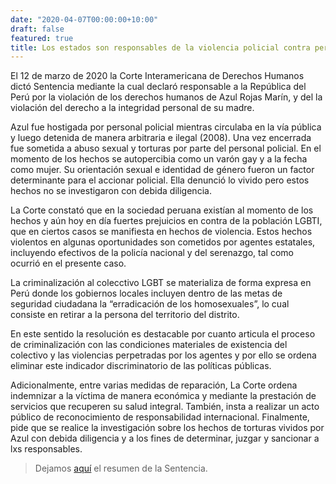 ```yaml
---
date: "2020-04-07T00:00:00+10:00"
draft: false
featured: true
title: Los estados son responsables de la violencia policial contra personas travesti trans
---
```


El 12 de marzo de 2020 la Corte Interamericana de Derechos Humanos dictó Sentencia mediante la cual declaró responsable a la República del Perú por la violación de los derechos humanos de Azul Rojas Marín, y del la violación del derecho a la integridad personal de su madre.

Azul fue hostigada por personal policial mientras circulaba en la vía pública y luego detenida de manera arbitraria e ilegal (2008). Una vez encerrada fue sometida a abuso sexual y torturas por parte del personal policial. En el momento de los hechos se autopercibia como un varón gay y a la fecha como mujer. Su orientación sexual e identidad de género fueron un factor determinante para el accionar policial. Ella denunció lo vivido pero estos hechos no se investigaron con debida diligencia.

La Corte constató que en la sociedad peruana existían al momento de los hechos y aún hoy en día fuertes prejuicios en contra de la población LGBTI, que en ciertos casos se manifiesta en hechos de violencia. Estos hechos violentos en algunas oportunidades son cometidos por agentes estatales, incluyendo efectivos de la policía nacional y del serenazgo, tal como ocurrió en el presente caso.

La criminalización al colecctivo LGBT se materializa de forma expresa en Perú donde los gobiernos locales incluyen dentro de las metas de seguridad ciudadana la “erradicación de los homosexuales”, lo cual consiste en retirar a la persona del territorio del distrito.

En este sentido la resolución es destacable por cuanto articula el proceso de criminalización con las condiciones materiales de existencia del colectivo y las violencias perpetradas por los agentes y por ello se ordena eliminar este indicador discriminatorio de las políticas públicas.

Adicionalmente, entre varias medidas de reparación, La Corte ordena indemnizar a la víctima de manera económica y mediante la prestación de servicios que recuperen su salud integral. También, insta a realizar un acto público de reconocimiento de responsabilidad internacional. Finalmente, pide que se realice la investigación sobre los hechos de torturas vividos por Azul con debida diligencia y a los fines de determinar, juzgar y sancionar a lxs responsables.

> Dejamos [aquí](/20200407.pdf/) el resumen de la Sentencia.